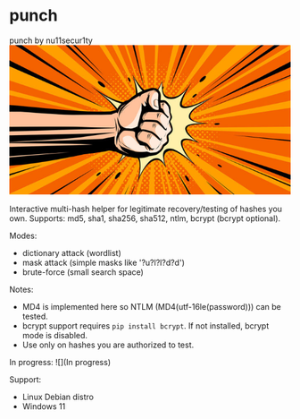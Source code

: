 # punch

punch by nu11secur1ty 
![](https://raw.githubusercontent.com/asc3t1c/punch/refs/heads/main/doc/punch.jpg)

Interactive multi-hash helper for legitimate recovery/testing of hashes you own.
Supports: md5, sha1, sha256, sha512, ntlm, bcrypt (bcrypt optional).

Modes:
  - dictionary attack (wordlist)
  - mask attack (simple masks like '?u?l?l?d?d')
  - brute-force (small search space)

Notes:
 - MD4 is implemented here so NTLM (MD4(utf-16le(password))) can be tested.
 - bcrypt support requires `pip install bcrypt`. If not installed, bcrypt mode is disabled.
 - Use only on hashes you are authorized to test.

In progress:
![](In progress)

Support:
- Linux Debian distro
- Windows 11

